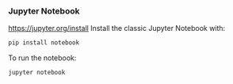 ### Jupyter Notebook

https://jupyter.org/install
Install the classic Jupyter Notebook with:

```bash
pip install notebook
```

To run the notebook:

```bash
jupyter notebook
```
